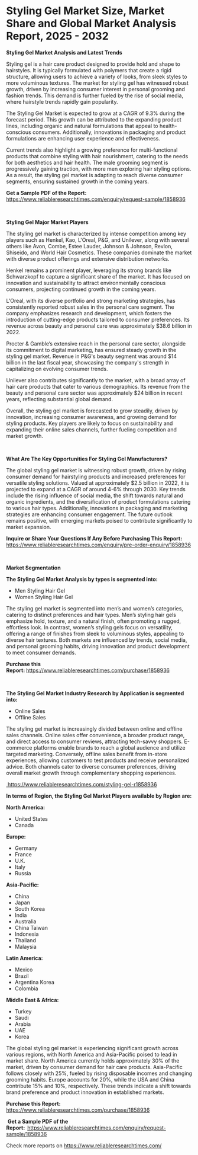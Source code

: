 <p><h1>Styling Gel Market Size, Market Share and Global Market Analysis Report, 2025 - 2032</h1></p><p><strong>Styling Gel Market Analysis and Latest Trends</strong></p>
<p><p>Styling gel is a hair care product designed to provide hold and shape to hairstyles. It is typically formulated with polymers that create a rigid structure, allowing users to achieve a variety of looks, from sleek styles to more voluminous textures. The market for styling gel has witnessed robust growth, driven by increasing consumer interest in personal grooming and fashion trends. This demand is further fueled by the rise of social media, where hairstyle trends rapidly gain popularity.</p><p>The Styling Gel Market is expected to grow at a CAGR of 9.3% during the forecast period. This growth can be attributed to the expanding product lines, including organic and natural formulations that appeal to health-conscious consumers. Additionally, innovations in packaging and product formulations are enhancing user experience and effectiveness. </p><p>Current trends also highlight a growing preference for multi-functional products that combine styling with hair nourishment, catering to the needs for both aesthetics and hair health. The male grooming segment is progressively gaining traction, with more men exploring hair styling options. As a result, the styling gel market is adapting to reach diverse consumer segments, ensuring sustained growth in the coming years.</p></p>
<p><strong>Get a Sample PDF of the Report:&nbsp;</strong> <a href="https://www.reliableresearchtimes.com/enquiry/request-sample/1858936?utm_campaign=2387&utm_medium=2&utm_source=Github&utm_content=ia&utm_term=07022025&utm_id=styling-gel">https://www.reliableresearchtimes.com/enquiry/request-sample/1858936</a></p>
<p>&nbsp;</p>
<p><strong>Styling Gel Major Market Players</strong></p>
<p><p>The styling gel market is characterized by intense competition among key players such as Henkel, Kao, L'Oreal, P&G, and Unilever, along with several others like Avon, Combe, Estee Lauder, Johnson & Johnson, Revlon, Shiseido, and World Hair Cosmetics. These companies dominate the market with diverse product offerings and extensive distribution networks.</p><p>Henkel remains a prominent player, leveraging its strong brands like Schwarzkopf to capture a significant share of the market. It has focused on innovation and sustainability to attract environmentally conscious consumers, projecting continued growth in the coming years.</p><p>L'Oreal, with its diverse portfolio and strong marketing strategies, has consistently reported robust sales in the personal care segment. The company emphasizes research and development, which fosters the introduction of cutting-edge products tailored to consumer preferences. Its revenue across beauty and personal care was approximately $38.6 billion in 2022.</p><p>Procter & Gamble’s extensive reach in the personal care sector, alongside its commitment to digital marketing, has ensured steady growth in the styling gel market. Revenue in P&G's beauty segment was around $14 billion in the last fiscal year, showcasing the company's strength in capitalizing on evolving consumer trends.</p><p>Unilever also contributes significantly to the market, with a broad array of hair care products that cater to various demographics. Its revenue from the beauty and personal care sector was approximately $24 billion in recent years, reflecting substantial global demand.</p><p>Overall, the styling gel market is forecasted to grow steadily, driven by innovation, increasing consumer awareness, and growing demand for styling products. Key players are likely to focus on sustainability and expanding their online sales channels, further fueling competition and market growth.</p></p>
<p>&nbsp;</p>
<p><strong>What Are The Key Opportunities For Styling Gel Manufacturers?</strong></p>
<p><p>The global styling gel market is witnessing robust growth, driven by rising consumer demand for hairstyling products and increased preferences for versatile styling solutions. Valued at approximately $2.5 billion in 2022, it is projected to expand at a CAGR of around 4-6% through 2030. Key trends include the rising influence of social media, the shift towards natural and organic ingredients, and the diversification of product formulations catering to various hair types. Additionally, innovations in packaging and marketing strategies are enhancing consumer engagement. The future outlook remains positive, with emerging markets poised to contribute significantly to market expansion.</p></p>
<p><strong>Inquire or Share Your Questions If Any Before Purchasing This Report:</strong> <a href="https://www.reliableresearchtimes.com/enquiry/pre-order-enquiry/1858936?utm_campaign=2387&utm_medium=2&utm_source=Github&utm_content=ia&utm_term=07022025&utm_id=styling-gel">https://www.reliableresearchtimes.com/enquiry/pre-order-enquiry/1858936</a></p>
<p>&nbsp;</p>
<p><strong>Market Segmentation</strong></p>
<p><strong>The Styling Gel Market Analysis by types is segmented into:</strong></p>
<p><ul><li>Men Styling Hair Gel</li><li>Women Styling Hair Gel</li></ul></p>
<p><p>The styling gel market is segmented into men’s and women’s categories, catering to distinct preferences and hair types. Men’s styling hair gels emphasize hold, texture, and a natural finish, often promoting a rugged, effortless look. In contrast, women’s styling gels focus on versatility, offering a range of finishes from sleek to voluminous styles, appealing to diverse hair textures. Both markets are influenced by trends, social media, and personal grooming habits, driving innovation and product development to meet consumer demands.</p></p>
<p><strong>Purchase this Report:&nbsp;</strong><a href="https://www.reliableresearchtimes.com/purchase/1858936?utm_campaign=2387&utm_medium=2&utm_source=Github&utm_content=ia&utm_term=07022025&utm_id=styling-gel">https://www.reliableresearchtimes.com/purchase/1858936</a></p>
<p>&nbsp;</p>
<p><strong>The Styling Gel Market Industry Research by Application is segmented into:</strong></p>
<p><ul><li>Online Sales</li><li>Offline Sales</li></ul></p>
<p><p>The styling gel market is increasingly divided between online and offline sales channels. Online sales offer convenience, a broader product range, and direct access to consumer reviews, attracting tech-savvy shoppers. E-commerce platforms enable brands to reach a global audience and utilize targeted marketing. Conversely, offline sales benefit from in-store experiences, allowing customers to test products and receive personalized advice. Both channels cater to diverse consumer preferences, driving overall market growth through complementary shopping experiences.</p></p>
<p><a href="https://www.reliableresearchtimes.com/styling-gel-r1858936?utm_campaign=2387&utm_medium=2&utm_source=Github&utm_content=ia&utm_term=07022025&utm_id=styling-gel">&nbsp;https://www.reliableresearchtimes.com/styling-gel-r1858936</a></p>
<p><strong>In terms of Region, the Styling Gel Market Players available by Region are:</strong></p>
<p>
    <p> <strong> North America: </strong>
        <ul>
            <li>United States</li>
            <li>Canada</li>
        </ul>
        </p> 
    <p> <strong> Europe: </strong>
        <ul>
            <li>Germany</li>
            <li>France</li>
            <li>U.K.</li>
            <li>Italy</li>
            <li>Russia</li>
        </ul>
        </p> 
    <p> <strong> Asia-Pacific: </strong>
        <ul>
            <li>China</li>
            <li>Japan</li>
            <li>South Korea</li>
            <li>India</li>
            <li>Australia</li>
            <li>China Taiwan</li>
            <li>Indonesia</li>
            <li>Thailand</li>
            <li>Malaysia</li>
        </ul>
        </p> 
    <p> <strong> Latin America: </strong>
        <ul>
            <li>Mexico</li>
            <li>Brazil</li>
            <li>Argentina Korea</li>
            <li>Colombia</li>
        </ul>
        </p> 
    <p> <strong> Middle East & Africa: </strong>
        <ul>
            <li>Turkey</li>
            <li>Saudi</li>
            <li>Arabia</li>
            <li>UAE</li>
            <li>Korea</li>
        </ul>
    </p>
    </p>
<p><p>The global styling gel market is experiencing significant growth across various regions, with North America and Asia-Pacific poised to lead in market share. North America currently holds approximately 30% of the market, driven by consumer demand for hair care products. Asia-Pacific follows closely with 25%, fueled by rising disposable incomes and changing grooming habits. Europe accounts for 20%, while the USA and China contribute 15% and 10%, respectively. These trends indicate a shift towards brand preference and product innovation in established markets.</p></p>
<p><strong>Purchase this Report: </strong><a href="https://www.reliableresearchtimes.com/purchase/1858936?utm_campaign=2387&utm_medium=2&utm_source=Github&utm_content=ia&utm_term=07022025&utm_id=styling-gel">https://www.reliableresearchtimes.com/purchase/1858936</a></p>
<p>&nbsp;<strong>Get a Sample PDF of the Report:&nbsp;&nbsp;</strong><a href="https://www.reliableresearchtimes.com/enquiry/request-sample/1858936?utm_campaign=2387&utm_medium=2&utm_source=Github&utm_content=ia&utm_term=07022025&utm_id=styling-gel">https://www.reliableresearchtimes.com/enquiry/request-sample/1858936</a></p>
<p><strong></strong></p>
<p>Check more reports on <a href="https://www.reliableresearchtimes.com/?utm_campaign=2387&utm_medium=2&utm_source=Github&utm_content=ia&utm_term=07022025&utm_id=styling-gel">https://www.reliableresearchtimes.com/</a></p>